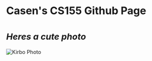 # Casen's CS155 Github Page
# <sub>*Heres a cute photo*</sub>

![Kirbo Photo ](https://static.wikia.nocookie.net/terminalmontage/images/c/c0/Kirbo.png/revision/latest?cb=20200609234320)
